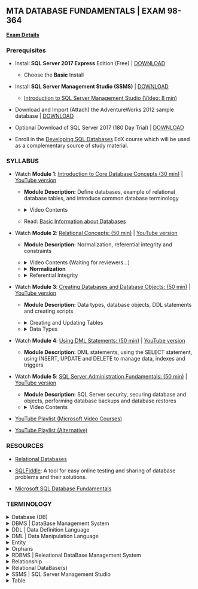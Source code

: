 ## MTA DATABASE FUNDAMENTALS | EXAM 98-364

**[Exam Details](https://www.microsoft.com/en-us/learning/exam-98-364.aspx)**

### **Prerequisites** 

- Install **SQL Server 2017 Express** Edition (Free) | [DOWNLOAD](https://www.microsoft.com/en-us/sql-server/sql-server-editions-express)
    - Choose the **Basic** Install
- Install **SQL Server Management Studio (SSMS)** | [DOWNLOAD](https://docs.microsoft.com/en-gb/sql/ssms/download-sql-server-management-studio-ssms)
    - [Introduction to SQL Server Management Studio (Video: 8 min)](https://www.youtube.com/watch?v=2WX32qWiFfw)

- Download and Import (Attach) the AdventureWorks 2012 sample database | [DOWNLOAD](https://github.com/Microsoft/sql-server-samples/releases/download/adventureworks2012/adventure-works-2012-oltp-data-file.mdf)

- Optional Download of SQL Server 2017 (180 Day Trial) | [DOWNLOAD](https://www.microsoft.com/en-us/sql-server/sql-server-downloads#)

- Enroll in the [Developing SQL Databases](https://www.edx.org/course/developing-sql-databases) EdX course which will be used as a complementary source of study material. 

### SYLLABUS

- Watch **Module 1**: [Introduction to Core Database Concepts (30 min)](https://openedx.microsoft.com/embed_player/block-v1:Microsoft+47076_DEU+2018_T3+type@azure_media_services+block@8ae67d1aec9a4061bda5ed3c50eb63a0) | [YouTube version](https://www.youtube.com/watch?v=GdeaqBCR5PQ&list=PLIoX3-mcY80hub9r9D9_ltMFW6mdRLLTw&index=2&t=0s)  

    - **Module Description:** Define databases, example of relational database tables, and introduce common database terminology

    - <details id="module1-video-contents">
        <summary>Video Contents</summary>
        <ul>
        <li>Course Modules [02:20]</li>
        <li>Core Concepts [03:30]</li>
        <li>Introduction to DB [05:20]</li>
        <li>Relational DBs [08:20]</li>
        <li>Common Terms [10:45]</li>
        <li>Database Management System [10:45]</li>
        <li>Database Server [12:30]</li>
        <li>SQL Management Studio [15:36]</li>
        <li>SSMS Demo [16:27]</li>
        <li>Small talk about Adventure Works 2012 DB [18:30] and about SQL Server Express [20:10]</li>
        <li>SSMS Demo basic query [20:58]</li>
        <li>Short Q&A: Schema [24:40] Data Modelling [25:26]</li>
        <li>Summary [27:50]</li>
        </ul>  
      </details>

    - Read: [Basic Information about Databases](https://docs.microsoft.com/en-us/sql/relational-databases/databases/databases?view=sql-server-ver15)

- Watch **Module 2**: [Relational Concepts: (50 min)](https://openedx.microsoft.com/embed_player/block-v1:Microsoft+47076+2018_T3+type@azure_media_services+block@4f5faa408afa472cb1537046f8575259) | [YouTube version](https://www.youtube.com/watch?v=JHUfFyioVQw&list=PLIoX3-mcY80hub9r9D9_ltMFW6mdRLLTw&index=2)

    - **Module Description:** Normalization, referential integrity and constraints

    - <details id="module1-video-contents">
        <summary>Video Contents (Waiting for reviewers...)</summary>
        <ul>
        <li>Course Modules</li>
        <li>Normalization [01:42]</li>
        <li>(Waiting for reviewers...)</li>
        </ul>  
      </details>

    - <details id="normalization">
        <summary><strong>Normalization</strong></summary>
        <p>
        <ul>
           <li><a href="https://www.youtube.com/watch?v=UDFRhj_K508">How to do Database Normalization | 22 min</a></li>
         <li><a href="https://courses.edx.org/courses/course-v1:Microsoft+DAT251x+3T2018/courseware/5241e25a-45c2-52a9-df7a-a1621e919280/4794d76a-6a83-b553-09c2-5c27d47f4119/1?activate_block_id=block-v1%3AMicrosoft%2BDAT251x%2B3T2018%2Btype%40vertical%2Bblock%403488a9ea-d4c5-7a5f-32f3-248cf49c5e7d">Why Normalization (Video) | 7 min</a></li>
         <li><a href="https://courses.edx.org/courses/course-v1:Microsoft+DAT251x+3T2018/courseware/5241e25a-45c2-52a9-df7a-a1621e919280/4794d76a-6a83-b553-09c2-5c27d47f4119/2?activate_block_id=block-v1%3AMicrosoft%2BDAT251x%2B3T2018%2Btype%40vertical%2Bblock%40b5b2a18e-bfea-f81d-41a8-a300f00adf07">Getting to First Normal Form (1NF) (Video) | 3 min</a></li>
         <li><a href="https://courses.edx.org/courses/course-v1:Microsoft+DAT251x+3T2018/courseware/5241e25a-45c2-52a9-df7a-a1621e919280/4794d76a-6a83-b553-09c2-5c27d47f4119/3?activate_block_id=block-v1%3AMicrosoft%2BDAT251x%2B3T2018%2Btype%40vertical%2Bblock%40de8234b6-cc5c-a9dd-fced-97f26850e1a8">Getting to Second and Third Normal Form (2NF, 3NF) (Video) | 10 min</a></li>
        </ul>
        </p>
    </details>

    - <details id="referential-integrity">
        <summary>Referential Integrity</summary>
        <ul>
        <li><a href="https://www.youtube.com/watch?v=pCZwo99uHXQ&list=PLsrZV8shpwjM71pXuhXu9dSM2QL5kZIoh&index=14">SQL Database Fundamentals: Referential Integrity</a></li>
        </ul>
    </details>

- Watch **Module 3**: [Creating Databases and Database Objects: (50 min)](https://openedx.microsoft.com/embed_player/block-v1:Microsoft+47076+2018_T3+type@azure_media_services+block@fd16d42768ee47de8e1294191fb3ed07) | [YouTube version](https://www.youtube.com/watch?v=tKGCeXRyBmk&list=PLIoX3-mcY80hub9r9D9_ltMFW6mdRLLTw&index=3)

    - **Module Description:** Data types, database objects, DDL statements and creating scripts

    - <details id="creating-tables">
        <summary>Creating and Updating Tables</summary>
        <ul>
        <li><a href="https://www.youtube.com/watch?v=D6DDgRjwUYU&list=PLsrZV8shpwjM71pXuhXu9dSM2QL5kZIoh&index=10">SQL Database Fundamentals: 03.1 Demo: Creating Tables</a></li>
        </ul>
    </details>

    - <details id="data-types">
        <summary>Data Types</summary>
        <ul>
        <li><a href="https://www.youtube.com/watch?v=_yzzn0fUmi8&list=PLsrZV8shpwjM71pXuhXu9dSM2QL5kZIoh&index=11">Data Types (23 min)</a></li>
        <li><a href="https://www.youtube.com/watch?v=9KB2U5eYQeM&list=PLsrZV8shpwjM71pXuhXu9dSM2QL5kZIoh&index=12">Working with Data Types (10 min)</a></li>
        </ul>
    </details>

- Watch **Module 4**: [Using DML Statements: (50 min)](https://openedx.microsoft.com/embed_player/block-v1:Microsoft+47076+2018_T3+type@azure_media_services+block@bdd0cbd838ec4e5db8b20b6d88d31ad5) | [YouTube version](https://www.youtube.com/watch?v=oTut_4zXXWI&list=PLIoX3-mcY80hub9r9D9_ltMFW6mdRLLTw&index=4)     

    - **Module Description:** DML statements, using the SELECT statement, using INSERT, UPDATE and DELETE to manage data, indexes and triggers

- Watch **Module 5**: [SQL Server Administration Fundamentals: (50 min)](https://openedx.microsoft.com/embed_player/block-v1:Microsoft+47076+2018_T3+type@azure_media_services+block@7af972cf1d774196954f918ba6be08be) | [YouTube version](https://www.youtube.com/watch?v=dRN42PI1tBc&list=PLIoX3-mcY80hub9r9D9_ltMFW6mdRLLTw&index=5)

    - **Module Description:** SQL Server security, securing database and objects, performing database backups and database restores
    - <details>
        <summary>Video Contents</summary>
        <ul>
        <li>Backup Database [ 27:54 ]</li>
        <li>Restore Database [ 29:45 ]</li>
        </ul>  
      </details>

- [YouTube Playlist (Microsoft Video Courses)](https://www.youtube.com/watch?v=81PWjzfxerE&list=PLc5CkqRjW1BRX-5TI3zT2kJBiq5Uadlz6)
- [YouTube Playlist (Alternative)](https://www.youtube.com/playlist?list=PLIoX3-mcY80hub9r9D9_ltMFW6mdRLLTw)

### RESOURCES

- [Relational Databases](https://docs.microsoft.com/en-us/sql/relational-databases/databases/databases?view=sql-server-ver15)

- [SQLFiddle](http://sqlfiddle.com/): A tool for easy online testing and sharing of database problems and their solutions.   

- [Microsoft SQL Database Fundamentals](https://www.youtube.com/playlist?list=PLc5CkqRjW1BQmPrZXw0i2BRANoM4hCwtz)

### TERMINOLOGY

<details>
    <summary>Database (DB)</summary>
    <p>A database is an organized collection of data, typically stored in electronic format. It allows you to input, manage, organize and retrieve data quickly.</p>
    <p>Traditional databases are organized by records (rows), fields (columns) stored in tables which are stored in the database files.</p>
</details>

<details>
    <summary>DBMS | DataBase Management System</summary>
    <p>Used by users to access the data stored in database files and perform administrative tasks on the databases and objects contained within the database. DBMS can also provide additional functionality like reporting services to help you create, deploy, and manage reports for your organization.
    </p>
</details>

<details>
    <summary>DDL | Data Definition Language</summary>
    <p>DDL or Data Definition Language actually consists of the SQL commands that can be used to define the database schema. It simply deals with descriptions of the database schema and is used to create and modify the structure of database objects in the database.</p>
    <p><strong>Commands: </strong>CREATE, DROP, ALTER, TRUNCATE, COMMENT, RENAME, etc.</p>
    <p><a href="https://www.geeksforgeeks.org/sql-ddl-dql-dml-dcl-tcl-commands/">Reference</a></p>
</details>

<details>
    <summary>DML | Data Manipulation Language</summary>
    <p>The SQL commands that deals with the manipulation of data present in the database belong to DML or Data Manipulation Language and this includes most of the SQL statements.</p>
    <p><strong>Commands: </strong>INSERT, UPDATE, DELETE, etc.</p>
    <p><a href="https://www.geeksforgeeks.org/sql-ddl-dql-dml-dcl-tcl-commands/">Reference</a></p>
</details>

<details>
    <summary>Entity</summary>
    <p>An entity may be defined as a thing capable of an independent existence that can be uniquely identified. An entity is an abstraction from the complexities of a domain. When we speak of an entity, we normally speak of some aspect of the real world that can be distinguished from other aspects of the real world.</p>
    <p>An entity is a thing that exists either physically or logically. An entity may be a physical object such as a house or a car (they exist physically), an event such as a house sale or a car service, or a concept such as a customer transaction or order (they exist logically—as a concept).</p>
    <p>Although the term entity is the one most commonly used, following Chen we should really distinguish between an entity and an entity-type. An entity-type is a category. An entity, strictly speaking, is an instance of a given entity-type. There are usually many instances of an entity-type. Because the term entity-type is somewhat cumbersome, most people tend to use the term entity as a synonym for this term.</p>
    <p>Entities can be thought of as nouns. Examples: a computer, an employee, a song, a mathematical theorem, etc.</p>
    <p><a href="https://en.wikipedia.org/wiki/Entity%E2%80%93relationship_model">Reference</a></p>
</details>

<details>
    <summary>Orphans</summary>
    <p>Records in a Related (child) table that reference records that do not exist in the primary (parent) table <a href="https://youtu.be/oJh5pNhoOLE?t=21">(See video)</a></p>
</details>

<details>
    <summary>RDBMS | Releational DataBase Management System</summary>
    <p>A software system designed to allow the definition, creation, querying, and updating of data stored in relational databases.<br>A few examples of RDBMS include: Microsoft SQL Server, Microsoft Access, and MySQL.</p>
</details>

<details>
    <summary>Relationship</summary>
    <p>A relationship captures how entities are related to one another. Relationships can be thought of as verbs, linking two or more nouns. Examples: an owns relationship between a company and a computer, a supervises relationship between an employee and a department, a performs relationship between an artist and a song, a proves relationship between a mathematician and a conjecture, etc.</p>
    <p><a href="https://en.wikipedia.org/wiki/Entity%E2%80%93relationship_model">Reference</a></p>
</details>

<details>
    <summary>Relational DataBase(s)</summary>
    <p>	A relational DataBase is a collection of tables where the tables are able to talk to each other.<br>In a relational DB the collection of tables of data is formally described and organized according to the relational model. Each table must identify a column or group of columns, called the PRIMARY KEY, to uniquely identify each row. 
</p>
</details>

<details>
    <summary>SSMS | SQL Server Management Studio</summary>
    <p>A GUI used to browse, select and manage SQL Server instances and any of the objects within these SQL Server instances.</p>
</details>

<details>
    <summary>Table</summary>
    <p>A database table is a collection of rows and columns that is used to organize information about <strong>a single topic</strong>. Each row within a table corresponds to a single record and contains several attributes that describe the row. Example of a table stored in a database:</p>
    <table>
        <thead>
            <tr>
                <th>EmployeeID</th>
                <th>LastName</th>
                <th>FirstName</th>
                <th>Department</th>
            </tr>
        </thead>
        <tbody>
            <tr>
                <td>100</td>
                <td>Smith</td>
                <td>Bob</td>
                <td>IT</td>
            </tr>
            <tr>
                <td>101</td>
                <td>Jones</td>
                <td>Susan</td>
                <td>Marketing</td>
            </tr>
            <tr>
                <td>102</td>
                <td>Adams</td>
                <td>John</td>
                <td>Finance</td>
            </tr>
        </tbody>
    </table>
</details>
